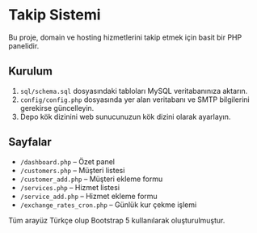 # Takip Sistemi

Bu proje, domain ve hosting hizmetlerini takip etmek için basit bir PHP panelidir.

## Kurulum

1. `sql/schema.sql` dosyasındaki tabloları MySQL veritabanınıza aktarın.
2. `config/config.php` dosyasında yer alan veritabanı ve SMTP bilgilerini gerekirse güncelleyin.
3. Depo kök dizinini web sunucunuzun kök dizini olarak ayarlayın.

## Sayfalar

- `/dashboard.php` – Özet panel
- `/customers.php` – Müşteri listesi
- `/customer_add.php` – Müşteri ekleme formu
- `/services.php` – Hizmet listesi
- `/service_add.php` – Hizmet ekleme formu
- `/exchange_rates_cron.php` – Günlük kur çekme işlemi

Tüm arayüz Türkçe olup Bootstrap 5 kullanılarak oluşturulmuştur.
